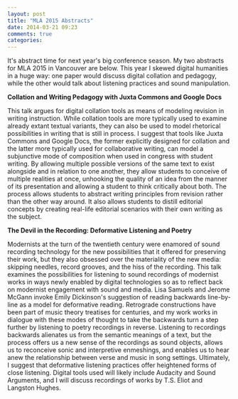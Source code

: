 ```yaml
---
layout: post
title: "MLA 2015 Abstracts"
date: 2014-03-21 09:23
comments: true
categories: 
---
```


It's abstract time for next year's big conference season. My two abstracts for MLA 2015 in Vancouver are below. This year I skewed digital humanities in a huge way: one paper would discuss digital collation and pedagogy, while the other would talk about listening practices and sound manipulation.

**Collation and Writing Pedagogy with Juxta Commons and Google Docs**

This talk argues for digital collation tools as means of modeling revision in writing instruction. While collation tools are more typically used to examine already extant textual variants, they can also be used to model rhetorical possibilities in writing that is still in process. I suggest that tools like Juxta Commons and Google Docs, the former explicitly designed for collation and the latter more typically used for collaborative writing, can model a subjunctive mode of composition when used in congress with student writing. By allowing multiple possible versions of the same text to exist alongside and in relation to one another, they allow students to conceive of multiple realities at once, unhooking the quality of an idea from the manner of its presentation and allowing a student to think critically about both. The process allows students to abstract writing principles from revision rather than the other way around. It also allows students to distill editorial concepts by creating real-life editorial scenarios with their own writing as the subject.

**The Devil in the Recording: Deformative Listening and Poetry**

Modernists at the turn of the twentieth century were enamored of sound recording technology for the new possibilities that it offered for preserving their work, but they also obsessed over the materiality of the new media: skipping needles, record grooves, and the hiss of the recording. This talk examines the possibilities for listening to sound recordings of modernist works in ways newly enabled by digital technologies so as to reflect back on modernist engagement with sound and media. Lisa Samuels and Jerome McGann invoke Emily Dickinson's suggestion of reading backwards line-by-line as a model for deformative reading. Retrograde constructions have been part of music theory treatises for centuries, and my work works in dialogue with these modes of thought to take the backwards turn a step further by listening to poetry recordings in reverse. Listening to recordings backwards alienates us from the semantic meanings of a text, but the process offers us a new sense of the recordings as sound objects, allows us to reconceive sonic and interpretive enmeshings, and enables us to hear anew the relationship between verse and music in song settings. Ultimately, I suggest that deformative listening practices offer heightened forms of close listening. Digital tools used will likely include Audacity and Sound Arguments, and I will discuss recordings of works by T.S. Eliot and Langston Hughes.
